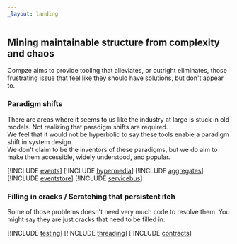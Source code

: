 ```yaml
---
_layout: landing
---
```


## Mining maintainable structure from complexity and chaos
Compze aims to provide tooling that alleviates, or outright eliminates, those frustrating issue that feel like they should have solutions, but don't appear to.

### Paradigm shifts
There are areas where it seems to us like the industry at large is stuck in old models. Not realizing that paradigm shifts are required. \
We feel that it would not be hyperbolic to say these tools enable a paradigm shift in system design.\
We don't claim to be the inventors of these paradigms, but we do aim to make them accessible, widely understood, and popular.
<div class="sections-container">

[!INCLUDE [events](index/events.md)]
[!INCLUDE [hypermedia](index/hypermedia.md)]
[!INCLUDE [aggregates](index/aggregates.md)]
[!INCLUDE [eventstore](index/eventstore.md)]
[!INCLUDE [servicebus](index/servicebus.md)]

</div>



### Filling in cracks / Scratching that persistent itch
Some of those problems doesn't need very much code to resolve them. You might say they are just cracks that need to be filled in:

<div class="sections-container">

[!INCLUDE [testing](index/testing.md)]
[!INCLUDE [threading](index/threading.md)]
[!INCLUDE [contracts](index/contracts.md)]

</div>